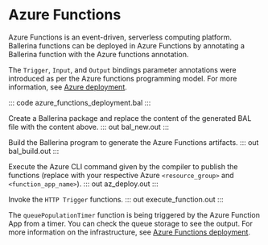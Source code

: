# Azure Functions

Azure Functions is an event-driven, serverless computing platform. Ballerina functions can be deployed in Azure Functions by annotating a Ballerina function with the Azure functions annotation. 

The `Trigger`, `Input`, and `Output` bindings parameter annotations were introduced as per the Azure functions programming model. For more information, see [Azure deployment](/learn/deployment/azure-functions/).

::: code azure_functions_deployment.bal :::

Create a Ballerina package and replace the content of the generated BAL file with the content above.
::: out bal_new.out :::

Build the Ballerina program to generate the Azure Functions artifacts.
::: out bal_build.out :::

Execute the Azure CLI command given by the compiler to publish the functions (replace with your respective Azure `<resource_group>` and `<function_app_name>`).
::: out az_deploy.out :::

Invoke the `HTTP Trigger` functions.
::: out execute_function.out :::

The `queuePopulationTimer` function is being triggered by the Azure Function App from a timer. You can check the 
queue storage to see the output. For more information on the infrastructure, see [Azure Functions deployment](/learn/deployment/azure-functions/).
